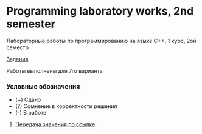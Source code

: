# Programming laboratory works, 2nd semester

Лабораторные работы по программированию на языке C++, 1 курс, 2ой семестр

[Задания](https://drive.google.com/drive/folders/1pn6YN9MN8I01G1Bz-6saimffKrQ4Zyc7)

Работы выполнены для 7го варианта

### Условные обозначения

* (+) Сдано
* (?) Сомнение в корректности решения
* (-) В работе

1. [Передача значения по ссылке](../master/Lab1)
